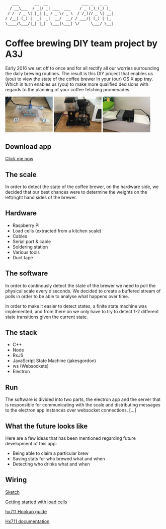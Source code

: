 
	   ___       __  __               ___ _   _ _   
	  / __\___  / _|/ _| ___  ___    / _ (_)_(_) |_
	 / /  / _ \| |_| |_ / _ \/ _ \  / /_)// _ \| __|
	/ /__| (_) |  _|  _|  __/  __/ / ___/| (_) | |_
	\____/\___/|_| |_|  \___|\___| \/     \___/ \__|




# Coffee brewing DIY team project by A3J
Early 2016 we set off to once and for all rectify all our worries surrounding the daily brewing routines. The result is this DIY project that enables us (you) to view the state of the coffee brewer in your (our) OS X app tray. Which in turn enables us (you) to make more qualified decisions with regards to the planning of your coffee fetching promenades.


<img width="30%" src="pics/scale.jpg"/>
<img width="30%" src="pics/in_action.jpg"/>
<img width="30%" src="pics/raspberry.jpg"/>

## Download app

[Click me now](https://www.dropbox.com/sh/3p1ihi4qmqhcajp/AACz9GGPd7lTfymZW9CS5mPIa?dl=0)

## The scale
In order to detect the state of the coffee brewer, on the hardware side, we decided that our best chances were to determine the weights on the left/right hand sides of the brewer.

## Hardware
- Raspberry PI
- Load cells (extracted from a kitchen scale)
- Cables
- Serial port & cable
- Soldering station
- Various tools
- Duct tape


## The software
In order to continously detect the state of the brewer we need to poll the physical scale every x seconds. We decided to create a buffered stream of polls in order to be able to analyse what happens over time.

In order to make it easier to detect states, a finite state machine was implemented, and from there on we only have to try to detect 1-2 different state transitions given the current state.

## The stack
- C++
- Node
- RxJS
- JavaScript State Machine (jakesgordon)
- ws (Websockets)
- Electron

## Run
The software is divided into two parts, the electron app and the server that is responsible for communicating with the scale and distributing messages to the electron app instances over websocket connections.
[...]

## What the future looks like
Here are a few ideas that has been mentioned regarding future development of this app:

- Being able to claim a particular brew
- Saving stats for who brewed what and when
- Detecting who drinks what and when

## Wiring

[Sketch](docs/wiring_sketch.jpg)

[Getting started with load cells](https://learn.sparkfun.com/tutorials/getting-started-with-load-cells)

[hx711 Hookup guide](https://learn.sparkfun.com/tutorials/load-cell-amplifier-hx711-breakout-hookup-guide)

[Hx711 documentation](docs/Hx711_english.pdf)

